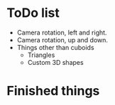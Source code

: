 # ToDo list
- Camera rotation, left and right.
- Camera rotation, up and down.
- Things other than cuboids
  - Triangles
  - Custom 3D shapes

# Finished things
